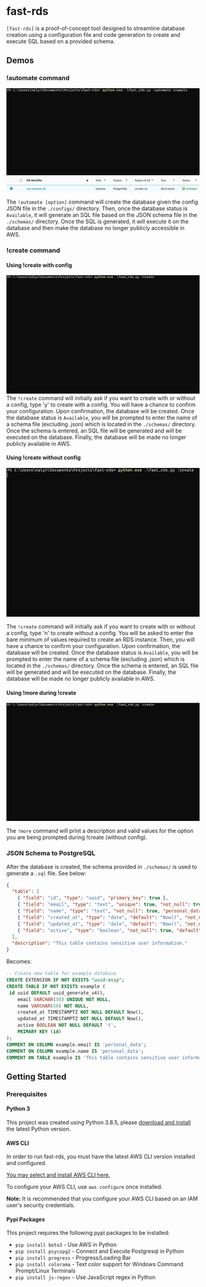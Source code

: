 # fast-rds

`[fast-rds]` is a proof-of-concept tool designed to streamline database creation using a configuration file and code generation to create and execute SQL based on a provided schema.

## Demos

### !automate command
 ![!automate command demo](/demos/demo-automate.gif)
 ![Resulting database in RDS](/demos/demo-automate.png)

The `!automate [option]` command will create the database given the config JSON file in the `./configs/` directory. Then, once the database status is `Available`, it will generate an SQL file based on the JSON schema file in the `./schemas/` directory. Once the SQL is generated, it will execute it on the database and then make the database no longer publicly accessible in AWS.
 
### !create command
#### Using !create with config
![!create command demo with config](/demos/demo-create-with-config.gif)
The `!create` command will initially ask if you want to create with or without a config, type 'y' to create with a config. You will have a chance to confirm your configuration. Upon confirmation, the database will be created. Once the database status is `Available`, you will be prompted to enter the name of a schema file (excluding .json) which is located in the `./schemas/` directory. Once the schema is entered, an SQL file will be generated and will be executed on the database. Finally, the database will be made no longer publicly available in AWS.

#### Using !create without config
![!create command demo without config](/demos/demo-create-without-config.gif)

The `!create` command will initially ask if you want to create with or without a config, type 'n' to create without a config. You will be asked to enter the bare minimum of values required to create an RDS instance. Then, you will have a chance to confirm your configuration. Upon confirmation, the database will be created. Once the database status is `Available`, you will be prompted to enter the name of a schema file (excluding .json) which is located in the `./schemas/` directory. Once the schema is entered, an SQL file will be generated and will be executed on the database. Finally, the database will be made no longer publicly available in AWS.

#### Using !more during !create
![!more during !create](/demos/demo-using-more.gif)

The `!more` command will print a description and valid values for the option you are being prompted during !create (without config).

### JSON Schema to PostgreSQL

After the database is created, the schema provided in `./schemas/` is used to generate a `.sql` file. See below:
```json
{
  "table": [
    { "field": "id", "type": "uuid", "primary_key": true },
    { "field": "email", "type": "text", "unique": true, "not_null": true, "personal_data": true },
    { "field": "name", "type": "text", "not_null": true, "personal_data": true },
    { "field": "created_at", "type": "date", "default": "Now()", "not_null": true },
    { "field": "updated_at", "type": "date", "default": "Now()", "not_null": true },
    { "field": "active", "type": "boolean", "not_null": true, "default": true }
  ],
  "description": "This table contains sensitive user information."
}
```
Becomes:
```sql
-- Create new table for example database
CREATE EXTENSION IF NOT EXISTS "uuid-ossp";
CREATE TABLE IF NOT EXISTS example (
 id uuid DEFAULT uuid_generate_v4(),
	email VARCHAR(50) UNIQUE NOT NULL,
	name VARCHAR(50) NOT NULL,
	created_at TIMESTAMPTZ NOT NULL DEFAULT Now(),
	updated_at TIMESTAMPTZ NOT NULL DEFAULT Now(),
	active BOOLEAN NOT NULL DEFAULT 't',
	PRIMARY KEY (id)
);
COMMENT ON COLUMN example.email IS 'personal_data';
COMMENT ON COLUMN example.name IS 'personal_data';
COMMENT ON TABLE example IS 'This table contains sensitive user information.';
```

## Getting Started

### Prerequisites

#### Python 3

This project was created using Python 3.8.5, please [download and install](https://www.python.org/downloads/) the latest Python version.

#### AWS CLI

In order to run fast-rds, you must have the latest AWS CLI version installed and configured.

[You may select and install AWS CLI here.](https://aws.amazon.com/cli/)

To configure your AWS CLI, use `aws configure` once installed.

**Note:** It is recommended that you configure your AWS CLI based on an IAM user's security credentials.

#### Pypi Packages

This project requires the following pypi packages to be installed:
* `pip install boto3` - Use AWS in Python
* `pip install psycopg2` - Connect and Execute Postgresql in Python
* `pip install progress` - Progress/Loading Bar
* `pip install colorama` - Text color support for Windows Command Prompt/Linux Terminals
* `pip install js-regex` - Use JavaScript regex in Python
